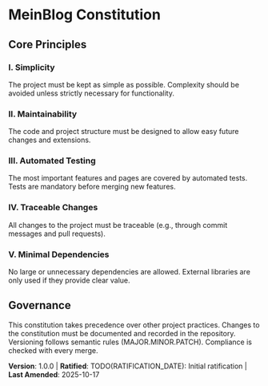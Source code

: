 <!--
Sync Impact Report
- Version change: none → 1.0.0
- List of modified principles: [PRINCIPLE_1_NAME] → Simplicity, [PRINCIPLE_2_NAME] → Maintainability, [PRINCIPLE_3_NAME] → Automated Testing, [PRINCIPLE_4_NAME] → Traceable Changes, [PRINCIPLE_5_NAME] → Minimal Dependencies
- Added sections: Additional Requirements, Development Workflow
- Removed sections: None
- Templates requiring updates: plan-template.md (✅), spec-template.md (✅), tasks-template.md (✅)
- Follow-up TODOs: TODO(RATIFICATION_DATE): Initial ratification
-->

# MeinBlog Constitution

## Core Principles

### I. Simplicity
The project must be kept as simple as possible. Complexity should be avoided unless strictly necessary for functionality.

### II. Maintainability
The code and project structure must be designed to allow easy future changes and extensions.

### III. Automated Testing
The most important features and pages are covered by automated tests. Tests are mandatory before merging new features.

### IV. Traceable Changes
All changes to the project must be traceable (e.g., through commit messages and pull requests).

### V. Minimal Dependencies
No large or unnecessary dependencies are allowed. External libraries are only used if they provide clear value.

## Governance
This constitution takes precedence over other project practices. Changes to the constitution must be documented and recorded in the repository. Versioning follows semantic rules (MAJOR.MINOR.PATCH). Compliance is checked with every merge.

**Version**: 1.0.0 | **Ratified**: TODO(RATIFICATION_DATE): Initial ratification | **Last Amended**: 2025-10-17
